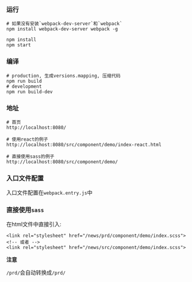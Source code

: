 ### 运行

    # 如果没有安装`webpack-dev-server`和`webpack`
    npm install webpack-dev-server webpack -g

    npm install
    npm start

### 编译

    # production, 生成versions.mapping, 压缩代码
    npm run build
    # development
    npm run build-dev

### 地址

    # 首页
    http://localhost:8080/

    # 使用react的例子
    http://localhost:8080/src/component/demo/index-react.html

    # 直接使用sass的例子
    http://localhost:8080/src/component/demo/

### 入口文件配置

入口文件配置在`webpack.entry.js`中

### 直接使用`sass`

在html文件中直接引入:

    <link rel="stylesheet" href="/news/prd/component/demo/index.scss">
    <!-- 或者 -->
    <link rel="stylesheet" href="/news/src/component/demo/index.scss">

**注意**

`/prd/`会自动转换成`/prd/`
